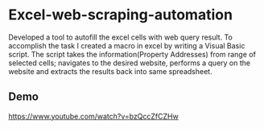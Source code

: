 # Excel-web-scraping-automation

Developed a tool to autofill the excel cells with web query result. To accomplish the task I created a macro in excel by writing a Visual Basic script. The script takes the information(Property Addresses) from range of selected cells; navigates to the desired website, performs a query on the website and extracts the results back into same spreadsheet.
  
## Demo
https://www.youtube.com/watch?v=bzQccZfCZHw

